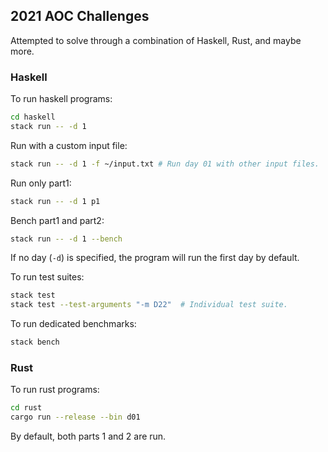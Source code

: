 ## 2021 AOC Challenges

Attempted to solve through a combination of Haskell, Rust, and maybe more.

### Haskell
To run haskell programs:
```sh
cd haskell
stack run -- -d 1
```

Run with a custom input file:
```sh
stack run -- -d 1 -f ~/input.txt # Run day 01 with other input files.
```

Run only part1:
```sh
stack run -- -d 1 p1
```

Bench part1 and part2:
```sh
stack run -- -d 1 --bench
```

If no day (`-d`) is specified, the program will run the first day by default.

To run test suites:
```sh
stack test
stack test --test-arguments "-m D22"  # Individual test suite.
```

To run dedicated benchmarks:
```sh
stack bench
```

### Rust
To run rust programs:

```sh
cd rust
cargo run --release --bin d01
```



By default, both parts 1 and 2 are run.

<!-- N.B. Haskell Stack will [compile all executables in one go](https://github.com/commercialhaskell/stack/issues/1406), so it may be a bit slow. To speed up compilation, comment the unneeded executables in package.yaml. -->
